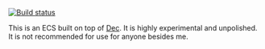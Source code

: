 [![Build status](https://img.shields.io/github/workflow/status/zorbathut/ghi/Test/master)](https://github.com/zorbathut/ghi/actions?query=workflow%3ATest+branch%3Amaster)

This is an ECS built on top of [Dec](http://github.com/zorbathut/dec). It is highly experimental and unpolished. It is not recommended for use for anyone besides me.